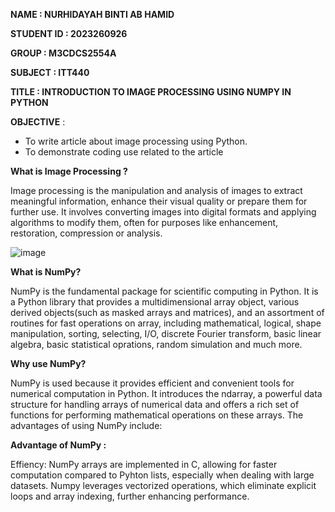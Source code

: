 **NAME : NURHIDAYAH BINTI AB HAMID**

**STUDENT ID : 2023260926**

**GROUP : M3CDCS2554A**

**SUBJECT : ITT440**

**TITLE : INTRODUCTION TO IMAGE PROCESSING USING NUMPY IN PYTHON**

**OBJECTIVE** :
- To write article about image processing using Python.
- To demonstrate coding use related to the article

**What is Image Processing ?**

Image processing is the manipulation and analysis of images to extract meaningful information, enhance their visual quality or prepare them for further use. It involves converting images into digital formats and applying algorithms to modify them, often for purposes like enhancement, restoration, compression or analysis.

![image](https://github.com/user-attachments/assets/c3dc6655-0ad5-4517-9c9a-999f6ad2a043)

**What is NumPy?**

NumPy is the fundamental package for scientific computing in Python. It is a Python library that provides a multidimensional array object, various derived objects(such as masked arrays and matrices), and an assortment of routines for fast operations on array, including mathematical, logical, shape manipulation, sorting, selecting, I/O, discrete Fourier transform, basic linear algebra, basic statistical oprations, random simulation and much more. 

**Why use NumPy?**

NumPy is used because it provides efficient and convenient tools for numerical computation in Python. It introduces the ndarray, a powerful data structure for handling arrays of numerical data and offers a rich set of functions for performing mathematical operations on these arrays. The advantages of using NumPy include:

**Advantage of NumPy :**

Effiency:
NumPy arrays are implemented in C, allowing for faster computation compared to Pyhton lists, especially when dealing with large datasets. Numpy leverages vectorized operations, which eliminate explicit loops and array indexing, further enhancing performance.



